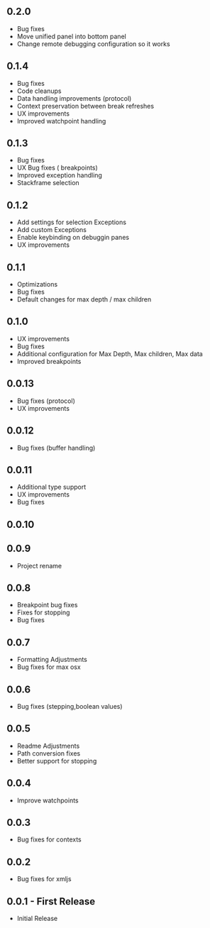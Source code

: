 ## 0.2.0
* Bug fixes
* Move unified panel into bottom panel
* Change remote debugging configuration so it works

## 0.1.4
* Bug fixes
* Code cleanups
* Data handling improvements (protocol)
* Context preservation between break refreshes
* UX improvements
* Improved watchpoint handling

## 0.1.3
* Bug fixes
* UX Bug fixes ( breakpoints)
* Improved exception handling
* Stackframe selection

## 0.1.2
* Add settings for selection Exceptions
* Add custom Exceptions
* Enable keybinding on debuggin panes
* UX improvements

## 0.1.1
* Optimizations
* Bug fixes
* Default changes for max depth / max children

## 0.1.0
* UX improvements
* Bug fixes
* Additional configuration for Max Depth, Max children, Max data
* Improved breakpoints

## 0.0.13
* Bug fixes (protocol)
* UX improvements

## 0.0.12
* Bug fixes (buffer handling)

## 0.0.11
* Additional type support
* UX improvements
* Bug fixes

## 0.0.10
## 0.0.9
* Project rename

## 0.0.8
* Breakpoint bug fixes
* Fixes for stopping
* Bug fixes

## 0.0.7
* Formatting Adjustments
* Bug fixes for max osx

## 0.0.6
* Bug fixes (stepping,boolean values)

## 0.0.5
* Readme Adjustments
* Path conversion fixes
* Better support for stopping

## 0.0.4
* Improve watchpoints

## 0.0.3
* Bug fixes for contexts

## 0.0.2
* Bug fixes for xmljs

## 0.0.1 - First Release
* Initial Release
